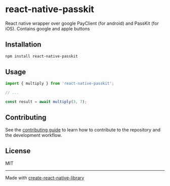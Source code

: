 # react-native-passkit

React native wrapper over google PayClient (for android) and PassKit (for iOS). Contains google and apple buttons

## Installation

```sh
npm install react-native-passkit
```

## Usage

```js
import { multiply } from 'react-native-passkit';

// ...

const result = await multiply(3, 7);
```

## Contributing

See the [contributing guide](CONTRIBUTING.md) to learn how to contribute to the repository and the development workflow.

## License

MIT

---

Made with [create-react-native-library](https://github.com/callstack/react-native-builder-bob)
